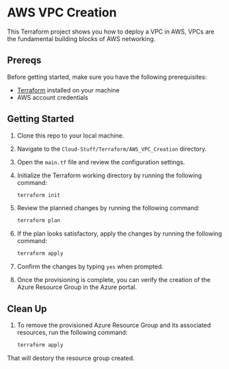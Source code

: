 # AWS VPC Creation

This Terraform project shows you how to deploy a VPC in AWS, VPCs are the fundamental building blocks of AWS networking.

## Prereqs

Before getting started, make sure you have the following prerequisites:

- [Terraform](https://www.terraform.io/downloads.html) installed on your machine
- AWS account credentials

## Getting Started

1. Clone this repo to your local machine.

2. Navigate to the `Cloud-Stuff/Terraform/AWS_VPC_Creation` directory.

3. Open the `main.tf` file and review the configuration settings.

4. Initialize the Terraform working directory by running the following command:

    ```bash
    terraform init
    ```

5. Review the planned changes by running the following command:

    ```bash
    terraform plan
    ```

6. If the plan looks satisfactory, apply the changes by running the following command:

    ```bash
    terraform apply
    ```

7. Confirm the changes by typing `yes` when prompted.

8. Once the provisioning is complete, you can verify the creation of the Azure Resource Group in the Azure portal.

## Clean Up

1. To remove the provisioned Azure Resource Group and its associated resources, run the following command:

    ```bash
    terraform apply
    ```

That will destory the resource group created.
